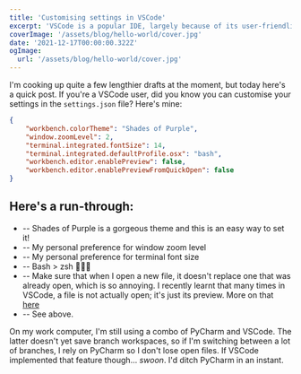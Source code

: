 ```yaml
---
title: 'Customising settings in VSCode'
excerpt: 'VSCode is a popular IDE, largely because of its user-friendliness and high customisable features. So how can you make it work for you?'
coverImage: '/assets/blog/hello-world/cover.jpg'
date: '2021-12-17T00:00:00.322Z'
ogImage:
  url: '/assets/blog/hello-world/cover.jpg'
---
```


I'm cooking up quite a few lengthier drafts at the moment, but today here's a quick post. If you're a VSCode user, did you know you can customise your settings in the `settings.json` file? Here's mine:

```json
{
    "workbench.colorTheme": "Shades of Purple",
    "window.zoomLevel": 2,
    "terminal.integrated.fontSize": 14,
    "terminal.integrated.defaultProfile.osx": "bash",
    "workbench.editor.enablePreview": false,
    "workbench.editor.enablePreviewFromQuickOpen": false
}
```

## Here's a run-through:

* -- Shades of Purple is a gorgeous theme and this is an easy way to set it!
* -- My personal preference for window zoom level
* -- My personal preference for terminal font size
* -- Bash > zsh 🤷🏼‍♀️
* -- Make sure that when I open a new file, it doesn't replace one that was already open, which is so annoying. I recently learnt that many times in VSCode, a file is not actually open; it's just its preview. More on that <a href="https://www.nicoespeon.com/en/2020/01/change-vscode-preview-files/">here</a>
* -- See above.

On my work computer, I'm still using a combo of PyCharm and VSCode. The latter doesn't yet save branch workspaces, so if I'm switching between a lot of branches, I rely on PyCharm so I don't lose open files. If VSCode implemented that feature though... *swoon*. I'd ditch PyCharm in an instant.
